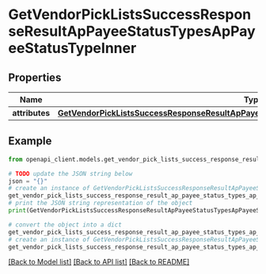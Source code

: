 # GetVendorPickListsSuccessResponseResultApPayeeStatusTypesApPayeeStatusTypeInner


## Properties

Name | Type | Description | Notes
------------ | ------------- | ------------- | -------------
**attributes** | [**GetVendorPickListsSuccessResponseResultApPayeeStatusTypesApPayeeStatusTypeInnerAttributes**](GetVendorPickListsSuccessResponseResultApPayeeStatusTypesApPayeeStatusTypeInnerAttributes.md) |  | 

## Example

```python
from openapi_client.models.get_vendor_pick_lists_success_response_result_ap_payee_status_types_ap_payee_status_type_inner import GetVendorPickListsSuccessResponseResultApPayeeStatusTypesApPayeeStatusTypeInner

# TODO update the JSON string below
json = "{}"
# create an instance of GetVendorPickListsSuccessResponseResultApPayeeStatusTypesApPayeeStatusTypeInner from a JSON string
get_vendor_pick_lists_success_response_result_ap_payee_status_types_ap_payee_status_type_inner_instance = GetVendorPickListsSuccessResponseResultApPayeeStatusTypesApPayeeStatusTypeInner.from_json(json)
# print the JSON string representation of the object
print(GetVendorPickListsSuccessResponseResultApPayeeStatusTypesApPayeeStatusTypeInner.to_json())

# convert the object into a dict
get_vendor_pick_lists_success_response_result_ap_payee_status_types_ap_payee_status_type_inner_dict = get_vendor_pick_lists_success_response_result_ap_payee_status_types_ap_payee_status_type_inner_instance.to_dict()
# create an instance of GetVendorPickListsSuccessResponseResultApPayeeStatusTypesApPayeeStatusTypeInner from a dict
get_vendor_pick_lists_success_response_result_ap_payee_status_types_ap_payee_status_type_inner_from_dict = GetVendorPickListsSuccessResponseResultApPayeeStatusTypesApPayeeStatusTypeInner.from_dict(get_vendor_pick_lists_success_response_result_ap_payee_status_types_ap_payee_status_type_inner_dict)
```
[[Back to Model list]](../README.md#documentation-for-models) [[Back to API list]](../README.md#documentation-for-api-endpoints) [[Back to README]](../README.md)


